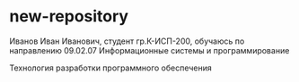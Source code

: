 # new-repository
Иванов Иван Иванович, студент гр.К-ИСП-200, обучаюсь по направлению 09.02.07 Информационные системы и программирование

Технология разработки программного обеспечения
